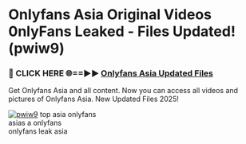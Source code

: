 # Onlyfans Asia Original Videos 0nlyFans Leaked - Files Updated! (pwiw9)

<h3>🔴 CLICK HERE 🌐==►► <a href="https://tinyurl.com/3hn5wdd3" rel="nofollow">Onlyfans Asia Updated Files</a></h3>

Get Onlyfans Asia and all content. Now you can access all videos and pictures of Onlyfans Asia. New Updated Files 2025!

[![pwiw9](https://i.imgur.com/4HnBqBT.gif)](https://tinyurl.com/3hn5wdd3)
top asia onlyfans<br>
asias a onlyfans<br>
onlyfans leak asia
